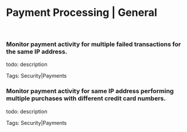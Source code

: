 # Payment Processing | General
<br>

### Monitor payment activity for multiple failed transactions for the same IP address.

todo: description

Tags: Security|Payments
<br>


### Monitor payment activity for same IP address performing multiple purchases with different credit card numbers.

todo: description

Tags: Security|Payments
<br>




